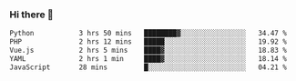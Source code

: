 ### Hi there 👋

<!--START_SECTION:waka-->

```txt
Python           3 hrs 50 mins   ████████▓░░░░░░░░░░░░░░░░   34.47 %
PHP              2 hrs 12 mins   █████░░░░░░░░░░░░░░░░░░░░   19.92 %
Vue.js           2 hrs 5 mins    ████▓░░░░░░░░░░░░░░░░░░░░   18.83 %
YAML             2 hrs 1 min     ████▓░░░░░░░░░░░░░░░░░░░░   18.14 %
JavaScript       28 mins         █░░░░░░░░░░░░░░░░░░░░░░░░   04.21 %
```

<!--END_SECTION:waka-->

<!--
**Jonas-VanHaeken/Jonas-VanHaeken** is a ✨ _special_ ✨ repository because its `README.md` (this file) appears on your GitHub profile.

Here are some ideas to get you started:

- 🔭 I’m currently working on ...
- 🌱 I’m currently learning ...
- 👯 I’m looking to collaborate on ...
- 🤔 I’m looking for help with ...
- 💬 Ask me about ...
- 📫 How to reach me: ...
- 😄 Pronouns: ...
- ⚡ Fun fact: ...
-->
